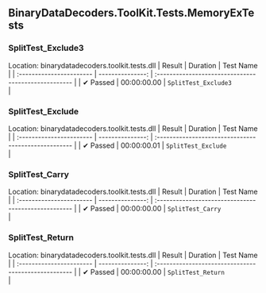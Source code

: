 ## BinaryDataDecoders.ToolKit.Tests.MemoryExTests

### SplitTest_Exclude3
 Location: binarydatadecoders.toolkit.tests.dll
| Result                   | Duration         | Test Name                                          |
| :----------------------- | ---------------: | :--------------------------------------------------- |
|  ✔ Passed               | 00:00:00.00 | `SplitTest_Exclude3                                ` |

### SplitTest_Exclude
 Location: binarydatadecoders.toolkit.tests.dll
| Result                   | Duration         | Test Name                                          |
| :----------------------- | ---------------: | :--------------------------------------------------- |
|  ✔ Passed               | 00:00:00.01 | `SplitTest_Exclude                                 ` |

### SplitTest_Carry
 Location: binarydatadecoders.toolkit.tests.dll
| Result                   | Duration         | Test Name                                          |
| :----------------------- | ---------------: | :--------------------------------------------------- |
|  ✔ Passed               | 00:00:00.00 | `SplitTest_Carry                                   ` |

### SplitTest_Return
 Location: binarydatadecoders.toolkit.tests.dll
| Result                   | Duration         | Test Name                                          |
| :----------------------- | ---------------: | :--------------------------------------------------- |
|  ✔ Passed               | 00:00:00.00 | `SplitTest_Return                                  ` |

